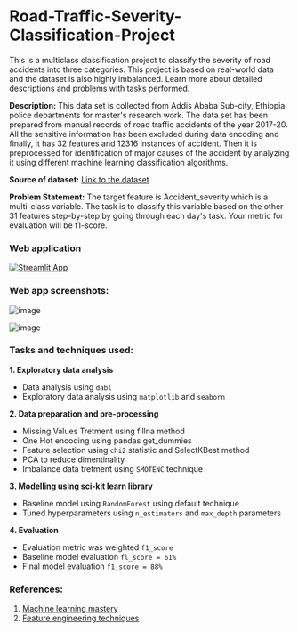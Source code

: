 # Road-Traffic-Severity-Classification-Project
This is a multiclass classification project to classify the severity of road accidents into three categories. This project is based on real-world data and the dataset is also highly imbalanced. Learn more about detailed descriptions and problems with tasks performed.

**Description:** This data set is collected from Addis Ababa Sub-city, Ethiopia police departments for master's research work. The data set has been prepared from manual records of road traffic accidents of the year 2017-20. All the sensitive information has been excluded during data encoding and finally, it has 32 features and 12316 instances of accident. Then it is preprocessed for identification of major causes of the accident by analyzing it using different machine learning classification algorithms. 

**Source of dataset:** [Link to the dataset](https://www.narcis.nl/dataset/RecordID/oai%3Aeasy.dans.knaw.nl%3Aeasy-dataset%3A191591)

**Problem Statement:** The target feature is Accident_severity which is a multi-class variable. The task is to classify this variable based on the other 31 features step-by-step by going through each day's task. Your metric for evaluation will be f1-score.

### Web application

[![Streamlit App](https://static.streamlit.io/badges/streamlit_badge_black_white.svg)](https://accident-severity-prediction-app-app-novdvhx7dm8wa65wy4gcxg.streamlit.app/)



### Web app screenshots:

![image](https://i.imgur.com/xpiq3nk.png)

![image](https://i.imgur.com/T6AJpIJ.png)


### Tasks and techniques used:

**1. Exploratory data analysis**
- Data analysis using `dabl`
- Exploratory data analysis using `matplotlib` and `seaborn`

**2. Data preparation and pre-processing**
- Missing Values Tretment using fillna method
- One Hot encoding using pandas get_dummies
- Feature selection using `chi2` statistic and SelectKBest method
- PCA to reduce dimentinality
- Imbalance data tretment using `SMOTENC` technique

**3. Modelling using sci-kit learn library**
- Baseline model using `RandomForest` using default technique 
- Tuned hyperparameters using `n_estimators` and `max_depth` parameters 

**4. Evaluation**
- Evaluation metric was weighted `f1_score` 
- Baseline model evaluation `fl_score = 61%`
- Final model evaluation `f1_score = 88%`


### References:

1. [Machine learning mastery](https://machinelearningmastery.com/feature-selection-with-categorical-data/)
2. [Feature engineering techniques](https://towardsdatascience.com/feature-engineering-for-machine-learning-3a5e293a5114)

